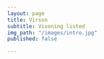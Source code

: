 ```yaml
---
layout: page
title: Virson
subtitle: Visoning listed
img_path: "/images/intro.jpg"
published: false

---
```

